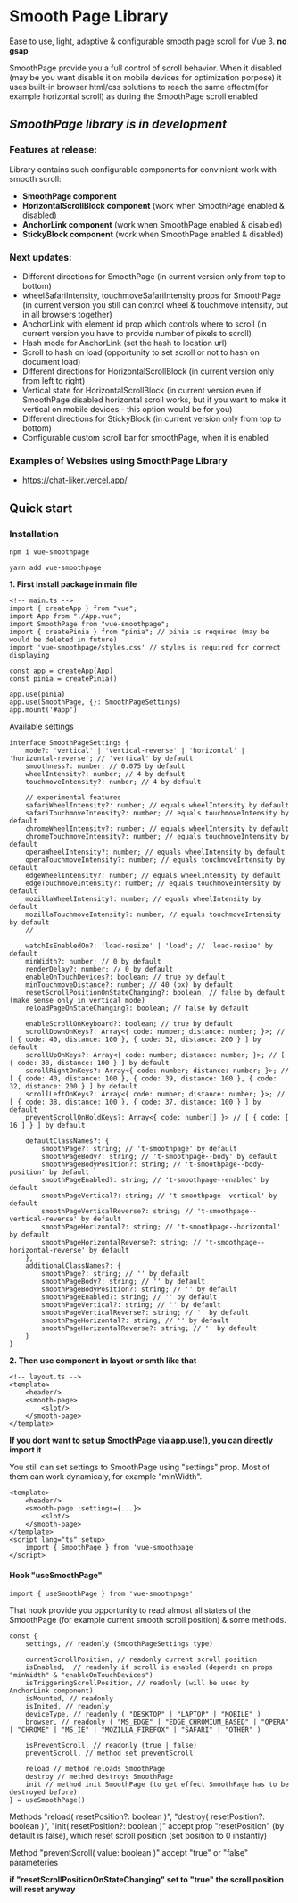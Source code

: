 # Smooth Page Library

Ease to use, light, adaptive & configurable smooth page scroll for Vue 3. **no gsap**

SmoothPage provide you a full control of scroll behavior. When it disabled (may be you want disable it on mobile devices for optimization porpose) it uses built-in browser html/css solutions to reach the same effectm(for example horizontal scroll) as during the SmoothPage scroll enabled

## *SmoothPage library is in development*

### Features at release:
Library contains such configurable components for convinient work with smooth scroll:
- **SmoothPage component**
- **HorizontalScrollBlock component** (work when SmoothPage enabled & disabled)
- **AnchorLink component** (work when SmoothPage enabled & disabled)
- **StickyBlock component** (work when SmoothPage enabled & disabled)

### Next updates:
- Different directions for SmoothPage (in current version only from top to bottom)
- wheelSafariIntensity, touchmoveSafariIntensity props for SmoothPage (in current version you still can control wheel & touchmove intensity, but in all browsers together)
- AnchorLink with element id prop which controls where to scroll (in current version you have to provide number of pixels to scroll)
- Hash mode for AnchorLink (set the hash to location url)
- Scroll to hash on load (opportunity to set scroll or not to hash on document load)
- Different directions for HorizontalScrollBlock (in current version only from left to right)
- Vertical state for HorizontalScrollBlock (in current version even if SmoothPage disabled horizontal scroll works, but if you want to make it vertical on mobile devices - this option would be for you)
- Different directions for StickyBlock (in current version only from top to bottom)
- Configurable custom scroll bar for smoothPage, when it is enabled 

### Examples of Websites using SmoothPage Library
- https://chat-liker.vercel.app/

## Quick start

### Installation

```shell
npm i vue-smoothpage
```

```shell
yarn add vue-smoothpage
```

**1. First install package in main file**

    <!-- main.ts -->
    import { createApp } from "vue";
    import App from "./App.vue";
    import SmoothPage from "vue-smoothpage";
    import { createPinia } from "pinia"; // pinia is required (may be would be deleted in future)
    import 'vue-smoothpage/styles.css' // styles is required for correct displaying

    const app = createApp(App)
    const pinia = createPinia()

    app.use(pinia)
    app.use(SmoothPage, {}: SmoothPageSettings)
    app.mount('#app')

Available settings

    interface SmoothPageSettings {
        mode?: 'vertical' | 'vertical-reverse' | 'horizontal' | 'horizontal-reverse'; // 'vertical' by default
        smoothness?: number; // 0.075 by default
        wheelIntensity?: number; // 4 by default
        touchmoveIntensity?: number; // 4 by default

        // experimental features
        safariWheelIntensity?: number; // equals wheelIntensity by default
        safariTouchmoveIntensity?: number; // equals touchmoveIntensity by default
        chromeWheelIntensity?: number; // equals wheelIntensity by default
        chromeTouchmoveIntensity?: number; // equals touchmoveIntensity by default
        operaWheelIntensity?: number; // equals wheelIntensity by default
        operaTouchmoveIntensity?: number; // equals touchmoveIntensity by default
        edgeWheelIntensity?: number; // equals wheelIntensity by default
        edgeTouchmoveIntensity?: number; // equals touchmoveIntensity by default
        mozillaWheelIntensity?: number; // equals wheelIntensity by default
        mozillaTouchmoveIntensity?: number; // equals touchmoveIntensity by default
        // 

        watchIsEnabledOn?: 'load-resize' | 'load'; // 'load-resize' by default
        minWidth?: number; // 0 by default
        renderDelay?: number; // 0 by default
        enableOnTouchDevices?: boolean; // true by default
        minTouchmoveDistance?: number; // 40 (px) by default
        resetScrollPositionOnStateChanging?: boolean; // false by default (make sense only in vertical mode)
        reloadPageOnStateChanging?: boolean; // false by default

        enableScrollOnKeyboard?: boolean; // true by default
        scrollDownOnKeys?: Array<{ code: number; distance: number; }>; // [ { code: 40, distance: 100 }, { code: 32, distance: 200 } ] by default
        scrollUpOnKeys?: Array<{ code: number; distance: number; }>; // [ { code: 38, distance: 100 } ] by default
        scrollRightOnKeys?: Array<{ code: number; distance: number; }>; // [ { code: 40, distance: 100 }, { code: 39, distance: 100 }, { code: 32, distance: 200 } ] by default
        scrollLeftOnKeys?: Array<{ code: number; distance: number; }>; // [ { code: 38, distance: 100 }, { code: 37, distance: 100 } ] by default
        preventScrollOnHoldKeys?: Array<{ code: number[] }> // [ { code: [ 16 ] } ] by default

        defaultClassNames?: {
            smoothPage?: string; // 't-smoothpage' by default
            smoothPageBody?: string; // 't-smoothpage--body' by default
            smoothPageBodyPosition?: string; // 't-smoothpage--body-position' by default
            smoothPageEnabled?: string; // 't-smoothpage--enabled' by default
            smoothPageVertical?: string; // 't-smoothpage--vertical' by default
            smoothPageVerticalReverse?: string; // 't-smoothpage--vertical-reverse' by default
            smoothPageHorizontal?: string; // 't-smoothpage--horizontal' by default
            smoothPageHorizontalReverse?: string; // 't-smoothpage--horizontal-reverse' by default
        },
        additionalClassNames?: {
            smoothPage?: string; // '' by default
            smoothPageBody?: string; // '' by default
            smoothPageBodyPosition?: string; // '' by default
            smoothPageEnabled?: string; // '' by default
            smoothPageVertical?: string; // '' by default
            smoothPageVerticalReverse?: string; // '' by default
            smoothPageHorizontal?: string; // '' by default
            smoothPageHorizontalReverse?: string; // '' by default
        }
    }

**2. Then use component in layout or smth like that**

    <!-- layout.ts -->
    <template>
        <header/>
        <smooth-page>
            <slot/>
        </smooth-page>
    </template>

**If you dont want to set up SmoothPage via app.use(), you can directly import it**

You still can set settings to SmoothPage using "settings" prop. 
Most of them can work dynamicaly, for example "minWidth".

    <template>
        <header/>
        <smooth-page :settings={...}>
            <slot/>
        </smooth-page>
    </template>
    <script lang="ts" setup>
        import { SmoothPage } from 'vue-smoothpage'
    </script> 

#### Hook "useSmoothPage"

    import { useSmoothPage } from 'vue-smoothpage'

That hook provide you opportunity to read almost all states of the SmoothPage (for example current smooth scroll position) & some methods.

    const {
        settings, // readonly (SmoothPageSettings type)

        currentScrollPosition, // readonly current scroll position
        isEnabled,  // readonly if scroll is enabled (depends on props "minWidth" & "enableOnTouchDevices")
        isTriggeringScrollPosition, // readonly (will be used by AnchorLink component)
        isMounted, // readonly
        isInited, // readonly
        deviceType, // readonly ( "DESKTOP" | "LAPTOP" | "MOBILE" )
        browser, // readonly ( "MS_EDGE" | "EDGE_CHROMIUM_BASED" | "OPERA" | "CHROME" | "MS_IE" | "MOZILLA_FIREFOX" | "SAFARI" | "OTHER" )

        isPreventScroll, // readonly (true | false)
        preventScroll, // method set preventScroll

        reload // method reloads SmoothPage
        destroy // method destroys SmoothPage
        init // method init SmoothPage (to get effect SmoothPage has to be destroyed before)
    } = useSmoothPage()

Methods "reload( resetPosition?: boolean )", "destroy( resetPosition?: boolean )", "init( resetPosition?: boolean )" accept prop "resetPosition" (by default is false), which reset scroll position (set position to 0 instantly)

Method "preventScroll( value: boolean )" accept "true" or "false" parameteries

**if "resetScrollPositionOnStateChanging" set to "true" the scroll position will reset anyway**








